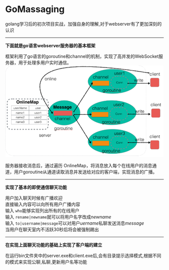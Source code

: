 # GoMassaging
  
golang学习后的初次项目实战，加强自身的理解,对于webserver有了更加深刻的认识
  
---
  
**下面就是go语言webserver服务器的基本框架**  
  
框架利用了go语言的goroutine和channel的机制，实现了高并发的WebSocket服务器，用于处理多用户实时通信。  
![image](https://github.com/Cliford-Sun/GoMassaging/blob/main/graph/WebServer.png)
  
服务器接收消息后，通过遍历 OnlineMap，将消息放入每个在线用户的消息通道，用户goroutine从通道读取消息并发送给对应的客户端，实现消息的广播。
  
---
  
**实现了基本的即使通信聊天功能**  
  
用户加入聊天时候有广播欢迎  
直接输入内容可以向所有用户广播内容  
输入 `who`能够实现列出所有的在线用户  
输入 `rename|newname`就可以将用户名字改成*newname*  
输入 `to|username|message`可以对用户*uername*私聊发送消息*message*  
当用户在聊天室内不活跃30秒后将会被强制踢出  

  --- 
  
**在实现上面聊天功能的基础上实现了客户端的建立**  
  
在运行bin文件夹中的server.exe和client.exe后,会有目录提示选择模式,根据不同的模式来实现公聊,私聊,更新用户名等功能
